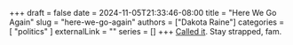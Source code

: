 +++
draft = false
date = 2024-11-05T21:33:46-08:00
title = "Here We Go Again"
slug = "here-we-go-again"
authors = ["Dakota Raine"]
categories = [
    "politics"
]
externalLink = ""
series = []
+++
[Called it](https://www.nytimes.com/interactive/2024/11/05/us/elections/results-president-forecast-needle.html). Stay strapped, fam.
